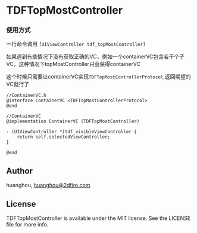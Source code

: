 # TDFTopMostController



### 使用方式

一行命令调用 `[UIViewController tdf_topMostController]`

如果遇到有些情况下没有获取正确的VC，例如一个containerVC包含若干个子VC，这种情况下topMostController只会获得containerVC

这个时候只需要让containerVC实现`TDFTopMostControllerProtocol`,返回期望的VC就行了

```objc
//ContainerVC.h
@interface ContainerVC <TDFTopMostControllerProtocol>
@end

//ContainerVC
@implementation ContainerVC (TDFTopMostController)

- (UIViewController *)tdf_visibleViewController {
    return self.selectedViewController;
}

@end
```

## Author

huanghou, huanghou@2dfire.com

## License

TDFTopMostController is available under the MIT license. See the LICENSE file for more info.
